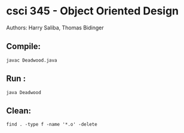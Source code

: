 # csci 345 - Object Oriented Design

Authors: Harry Saliba, Thomas Bidinger

## Compile:

`javac Deadwood.java`

## Run :

`java Deadwood`

## Clean:

`find . -type f -name '*.o' -delete`